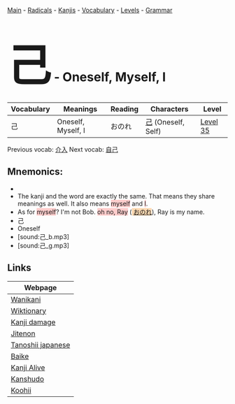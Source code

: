 <style> bigfont {font-size: 100px}</style>
[Main](../README.md) -
[Radicals](../radicals.md) -
[Kanjis](../kanjis.md) -
[Vocabulary](../vocabulary.md) -
[Levels](../levels.md) -
[Grammar](../grammar.md)
# <bigfont> 己</bigfont> - Oneself, Myself, I 

| Vocabulary | Meanings | Reading | Characters | Level |
| --- | --- | --- | --- | --- |
| 己 | Oneself, Myself, I | おのれ |  [己](../kanjis/己.md) (Oneself, Self) | [Level 35](../levels/wk_level35.md) |

Previous vocab: [介入](介入.md) Next vocab: [自己](自己.md) 

## Mnemonics:

* 
* The kanji and the word are exactly the same. That means they share meanings as well. It also means <span style="background-color:#ffcccb"> myself</span> and <span style="background-color:#ffcccb"> I</span>.
* As for <span style="background-color:#ffcccb"> myself</span>? I'm not Bob. <span style="background-color:#ffcccb"> oh no, Ray</span> (<span style="background-color:#fed8b1"> [おのれ](https://jisho.org/search/おのれ)</span>), Ray is my name.
* 己
* Oneself
* [sound:己_b.mp3]
* [sound:己_g.mp3]


## Links 

| Webpage |
| --- |
| [Wanikani          ](https://www.wanikani.com/kanji/己) |
| [Wiktionary        ](https://en.wiktionary.org/wiki/己) |
| [Kanji damage      ](http://www.kanjidamage.com/kanji/search?utf8=✓&q=己) |
| [Jitenon           ](https://jitenon.com/kanji/己) |
| [Tanoshii japanese ](https://www.tanoshiijapanese.com/dictionary/kanji.cfm?k=己) |
| [Baike             ](https://baike.baidu.com/item/己) |
| [Kanji Alive       ](https://app.kanjialive.com/己) |
| [Kanshudo          ](https://www.kanshudo.com/searchmn?q=己) |
| [Koohii            ](https://kanji.koohii.com/study/kanji/己) |
